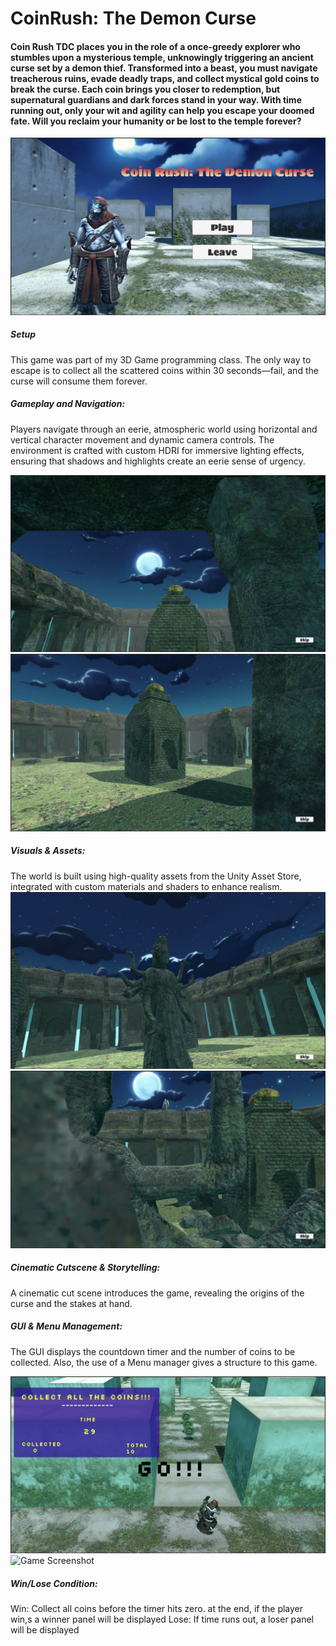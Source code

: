 # CoinRush: The Demon Curse

#### Coin Rush TDC places you in the role of a once-greedy explorer who stumbles upon a mysterious temple, unknowingly triggering an ancient curse set by a demon thief. Transformed into a beast, you must navigate treacherous ruins, evade deadly traps, and collect mystical gold coins to break the curse. Each coin brings you closer to redemption, but supernatural guardians and dark forces stand in your way. With time running out, only your wit and agility can help you escape your doomed fate. Will you reclaim your humanity or be lost to the temple forever?

![Game Screenshot](game_menu.png)

##### Setup

This game was part of my 3D Game programming class. The only way to escape is to collect all the scattered coins within 30 seconds—fail, and the curse will consume them forever.

##### Gameplay and Navigation:
Players navigate through an eerie, atmospheric world using horizontal and vertical character movement and dynamic camera controls. The environment is crafted with custom HDRI for immersive lighting effects, ensuring that shadows and highlights create an eerie sense of urgency.

![Game Screenshot](game_scene_1.png)
![Game Screenshot](game_scene_2.png)



##### Visuals & Assets:
The world is built using high-quality assets from the Unity Asset Store, integrated with custom materials and shaders to enhance realism. 
![Game Screenshot](game_scene_3.png)
![Game Screenshot](game_scene_4.png)



##### Cinematic Cutscene & Storytelling:
A cinematic cut scene introduces the game, revealing the origins of the curse and the stakes at hand. 

##### GUI & Menu Management:
The GUI displays the countdown timer and the number of coins to be collected. Also, the use of a Menu manager gives a structure to this game.

![Game Screenshot](game_start.png)
![Game Screenshot](gameplay_1.png)


##### Win/Lose Condition:

Win: Collect all coins before the timer hits zero. at the end, if the player win,s a winner panel will be displayed 
Lose: If time runs out, a loser panel will be displayed
